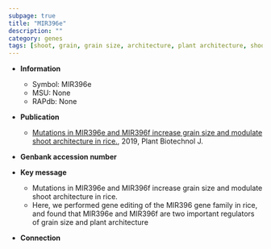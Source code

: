 ```yaml
---
subpage: true
title: "MIR396e"
description: ""
category: genes
tags: [shoot, grain, grain size, architecture, plant architecture, shoot architecture]
---
```


* **Information**  
    + Symbol: MIR396e  
    + MSU: None  
    + RAPdb: None  

* **Publication**  
    + [Mutations in MIR396e and MIR396f increase grain size and modulate shoot architecture in rice.](http://www.ncbi.nlm.nih.gov/pubmed?term=Mutations+in+MIR396e+and+MIR396f+increase+grain+size+and+modulate+shoot+architecture+in+rice.%5BTitle%5D), 2019, Plant Biotechnol J.

* **Genbank accession number**  

* **Key message**  
    + Mutations in MIR396e and MIR396f increase grain size and modulate shoot architecture in rice.
    + Here, we performed gene editing of the MIR396 gene family in rice, and found that MIR396e and MIR396f are two important regulators of grain size and plant architecture

* **Connection**  



